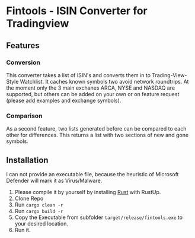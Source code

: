 # Fintools - ISIN Converter for Tradingview
## Features
### Conversion
This converter takes a list of ISIN's and converts them in to Trading-View-Style Watchlist. It caches known symbols two avoid network roundtrips. At the moment only the 3 main exchanes ARCA, NYSE and NASDAQ are supported, but others can be added on your own or on feature request (please add examples and exchange symbols).
### Comparison
As a second feature, two lists generated before can be compared to each other for differences. This returns a list with two sections of new and gone symbols.
## Installation
I can not provide an executable file, because the heuristic of Microsoft Defender will mark it as Virus/Malware. 
1. Please compile it by yourself by installing [Rust](https://www.rust-lang.org/tools/install) with RustUp.
2. Clone Repo
3. Run ``cargo clean -r``
4. Run ``cargo build -r``
5. Copy the Executable from subfolder ``target/release/fintools.exe`` to your desired location.
6. Run it.

